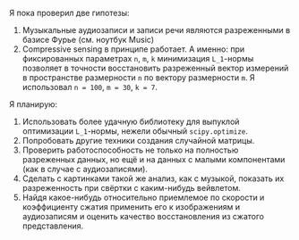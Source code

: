 Я пока проверил две гипотезы:
1. Музыкальные аудиозаписи и записи речи являются разреженными в базисе Фурье (см. ноутбук Music)
2. Compressive sensing в принципе работает. А именно: при фиксированных параметрах ``n``, ``m``, ``k`` минимизация ``L_1``-нормы позволяет в точности восстановить разреженный вектор измерений в пространстве размерности ``n`` по вектору размерности ``m``. Я использовал ``n = 100``, ``m = 30``, ``k = 7``.

Я планирую:
1. Использовать более удачную библиотеку для выпуклой оптимизации ``L_1``-нормы, нежели обычный ``scipy.optimize``.
2. Попробовать другие техники создания случайной матрицы.
3. Проверить работоспособность не только на полностью разреженных данных, но ещё и на данных с малыми компонентами (как в случае с аудиозаписями).
4. Сделать с картинками такой же анализ, как с музыкой, показать их разреженность при свёртки с каким-нибудь вейвлетом.
5. Найдя какое-нибудь относительно приемлемое по скорости и коэффициенту сжатия применить его к изображениям и аудиозаписям и оценить качество восстановления из сжатого представления.
